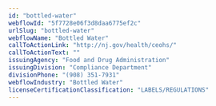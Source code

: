 ```yaml
---
id: "bottled-water"
webflowId: "5f7728e06f3d8daa6775ef2c"
urlSlug: "bottled-water"
webflowName: "Bottled Water"
callToActionLink: "http://nj.gov/health/ceohs/"
callToActionText: ""
issuingAgency: "Food and Drug Administration"
issuingDivision: "Compliance Department"
divisionPhone: "(908) 351-7931"
webflowIndustry: "Bottled Water"
licenseCertificationClassification: "LABELS/REGULATIONS"
---
```

